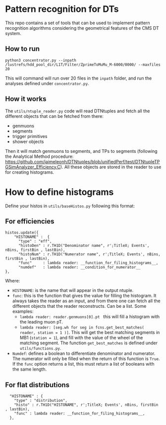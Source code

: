 # Pattern recognition for DTs
This repo contains a set of tools that can be used to implement pattern recognition algorithms
considering the geometrical features of the CMS DT system.

## How to run 
```
python3 concentrator.py --inpath /lustrefs/hdd_pool_dir/L1T/Filter/ZprimeToMuMu_M-6000/0000/ --maxfiles 20
```

This will command will run over 20 files in the `inpath` folder, and run the analyses defined under `concentrator.py`.

## How it works
The `utils/ntuple_reader.py` code will read DTNtuples and fetch all the different objects that can be fetched from there:
 * genmuons
 * segments
 * trigger primitives
 * shower objects

Then it will match genmuons to segments, and TPs to segments (following the Analytical Method procedure: https://github.com/jaimeleonh/DTNtuples/blob/unifiedPerf/test/DTNtupleTPGSimAnalyzer_Efficiency.C). All these objects are stored in the reader to use for creating histograms.

# How to define histograms
Define your histos in `utils/baseHistos.py` following this format:

## For efficiencies
```
histos.update({
    "HISTONAME" :  {  
      "type" : "eff",
      "histoDen" : r.TH1D("Denominator name", r';TitleX; Events', nBins, firstBin , lastBin),
      "histoNum" : r.TH1D("Numerator name", r';TitleX; Events', nBins, firstBin , lastBin),
      "func"     : lambda reader: __function_for_filing_histograms__,
      "numdef"   : lambda reader: __condition_for_numerator__ 
},
```

Where:
 * `HISTONAME`: is the name that will appear in the output ntuple.
 * `func`: this is the function that gives the value for filling the histogram. It always takes the reader as an input, and from there
 one can fetch all the different objects that the reader reconstructs. Can be a list. Some examples:
    * `lambda reader: reader.genmuons[0].pt ` this will fill a histogram with the leading muon pT.
    * `lambda reader: [seg.wh for seg in fcns.get_best_matches( reader, station = 1 )]`. This will get the best matching segments in MB1 (`station = 1`), and fill with the value of the wheel of the matching segment. The function `get_best_matches` is defined under `utils/functions.py`. 
 * `Numdef`: defines a boolean to differentiate denominator and numerator. The numerator will only be filled when the return of this function is `True`. If the `func` option returns a list, this must return a list of booleans with the same length. 

## For flat distributions
```
  "HISTONAME" : {
    "type" : "distribution",
    "histo" : r.TH1D("HISTONAME", r';TitleX; Events', nBins, firstBin , lastBin),
    "func" : lambda reader: __function_for_filing_histograms__,
  },
```